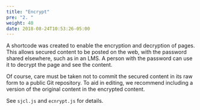 ```yaml
---
title: "Encrypt"
pre: "2. "
weight: 40
date: 2018-08-24T10:53:26-05:00
---
```


A shortcode was created to enable the encryption and decryption of pages. This allows secured content to be posted on the web, with the password shared elsewhere, such as in an LMS. A person with the password can use it to decrypt the page and see the content.

Of course, care must be taken not to commit the secured content in its raw form to a public Git repository. To aid in editing, we recommend including a version of the original content in the encrypted content.

See `sjcl.js` and `ecnrypt.js` for details. 
